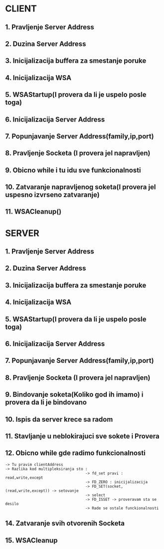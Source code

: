 # CLIENT

## 1. Pravljenje Server Address 

## 2. Duzina Server Address

## 3. Inicijalizacija buffera za smestanje poruke
    
## 4. Inicijalizacija WSA
    
## 5. WSAStartup(I provera da li je uspelo posle toga)

## 6. Inicijalizacija Server Address

## 7. Popunjavanje Server Address(family,ip,port)

## 8. Pravljenje Socketa (I provera jel napravljen)

## 9. Obicno while i tu idu sve funkcionalnosti

## 10. Zatvaranje napravljenog soketa(I provera jel uspesno izvrseno zatvaranje)

## 11. WSACleanup()


# SERVER

## 1. Pravljenje Server Address 

## 2. Duzina Server Address

## 3. Inicijalizacija buffera za smestanje poruke
    
## 4. Inicijalizacija WSA
    
## 5. WSAStartup(I provera da li je uspelo posle toga)

## 6. Inicijalizacija Server Address
    
## 7. Popunjavanje Server Address(family,ip,port)

## 8. Pravljenje Socketa (I provera jel napravljen)

## 9. Bindovanje soketa(Koliko god ih imamo) i provera da li je bindovano

## 10. Ispis da server krece sa radom


## 11. Stavljanje u neblokirajuci sve sokete i Provera

## 12. Obicno while gde radimo funkcionalnosti 
    -> Tu pravim clientAddress
    -> Razlika kod multipleksiranja sto : 
                                        -> fd_set pravi : read,write,except 
                                        -> FD_ZERO : inicijalizacija
                                        -> FD_SET(socket,(read,write,except)) -> setovanje
                                        -> select 
                                        -> FD_ISSET -> proveravam sta se desilo
                                        -> Rade se ostale funckionalnosti

## 14. Zatvaranje svih otvorenih Socketa

## 15. WSACleanup